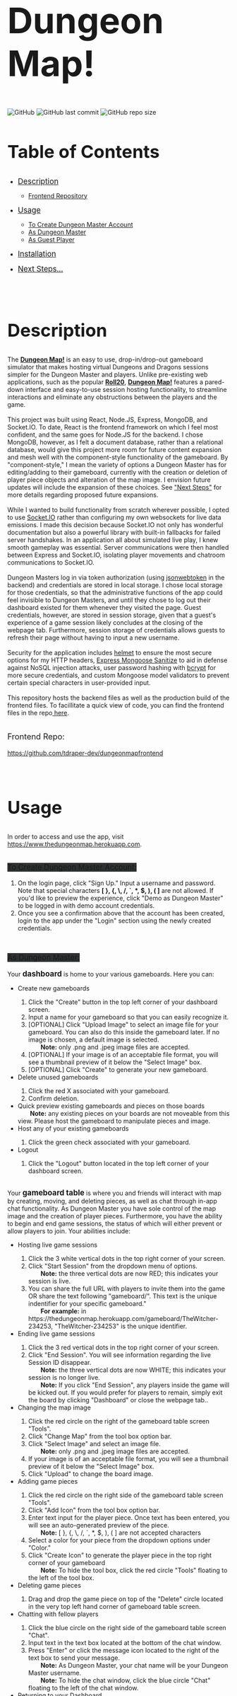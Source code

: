 <h1 style="font-size: 80px">Dungeon Map!</h1>
<span>
  <img alt="GitHub" src="https://img.shields.io/github/license/tdraper-dev/thedungeonmap?label=license"> 
    <img alt="GitHub last commit" src="https://img.shields.io/github/last-commit/tdraper-dev/thedungeonmap"> 
  <img alt="GitHub repo size" src="https://img.shields.io/github/repo-size/tdraper-dev/thedungeonmap"> 
</span>
<h2 style="font-size: 40px">Table of Contents</h2>
<ul>
<a href="#description" title="Link to Description section"><li style="font-size: 17px">Description</li></a>
<ul>
<a href="#frontendRepo" title="Link to frontendRepo sub section"><li>Frontend Repository</li></a>
</ul>

<a href="#usage" title="Link to Usage section"><li style="font-size: 17px">Usage</li></a>
<ul>
<a href="#createDungeonMaster" title="Link to subsection To Create Dungeon Master Account of Usage"><li>To Create Dungeon Master Account</li></a>
<a href="#dungeonMaster" title="Link to subsection As Dungeon Master of Usage"><li>As Dungeon Master</li></a>
<a href="#guestPlayer" title="Link to subsection As Guest Player of Usage"><li>As Guest Player</li></a>
</ul>

<a href="#installation" title="Link to Installation section"><li style="font-size: 17px">Installation</li></a>

<a href="#nextSteps" title="Link to Next Steps section"><li style="font-size: 17px">Next Steps...</li></a>
</ul>


  <br/>
  <br/>
  <h2 id="description" style="font-size: 40px">Description</h2>
  <div>
    The <strong><a href="https://thedungeonmap.herokuapp.com" ref="noreferrer" target="_blank" title="Link to The Dungeon Map, by Travis Draper">Dungeon Map!</a></strong> is an easy to use, drop-in/drop-out gameboard simulator that makes hosting virtual Dungeons and Dragons sessions simpler for the Dungeon Master and players. Unlike pre-existing web applications, such as the popular <strong><a href="https://roll20.net/" ref="noreferrer" target="_blank" title="Link to Roll20 homepage">Roll20</a></strong>, <strong><a href="https://thedungeonmap.herokuapp.com" ref="noreferrer" target="_blank" title="Link to The Dungeon Map, by Travis Draper">Dungeon Map!</a></strong> features a pared-down interface and easy-to-use session hosting functionality, to streamline interactions and eliminate any obstructions between the players and the game.
    <br/>
    <br/>
    This project was built using React, Node.JS, Express, MongoDB, and Socket.IO. To date, React is the frontend framework on which I feel most confident, and the same goes for Node.JS for the backend. I chose MongoDB, however, as I felt a document database, rather than a relational database, would give this project more room for future content expansion and mesh well with the component-style functionality of the gameboard. By "component-style," I mean the variety of options a Dungeon Master has for editing/adding to their gameboard, currently with the creation or deletion of player piece objects and alteration of the map image. I envision future updates will include the expansion of these choices.  See <a href="#nextSteps">"Next Steps"</a> for more details regarding proposed future expansions. 
    <br/>
    <br/>
    While I wanted to build functionality from scratch wherever possible, I opted to use <a href="https://socket.io/" target="_blank" title="Link to Socket.IO homepage and documentation" rel="noreferrer">Socket.IO</a> rather than configuring my own websockets for live data emissions. I made this decision because Socket.IO not only has wonderful documentation but also a powerful library with built-in fallbacks for failed server handshakes. In an application all about simulated live play, I knew smooth gameplay was essential. Server communications were then handled between Express and Socket.IO, isolating player movements and chatroom communications to Socket.IO.
    <br/>
    <br/>
    Dungeon Masters log in via token authorization (using <a href="https://www.npmjs.com/package/jsonwebtoken" target="_blank" rel="noreferrer" title="Link to NPM page for json web token">jsonwebtoken</a> in the backend) and credentials are stored in local storage. I chose local storage for those credentials, so that the administrative functions of the app could feel invisible to Dungeon Masters, and until they chose to log out their dashboard existed for them whenever they visited the page. Guest credentials, however, are stored in session storage, given that a guest's experience of a game session likely concludes at the closing of the webpage tab. Furthermore, session storage of credentials allows guests to refresh their page without having to input a new username.
    <br/>
    <br/>
    Security for the application includes <a href="https://www.npmjs.com/package/helmet" target="_blank" rel="noreferrer" title="Link to NPM page for helmet">helmet</a> to ensure the most secure options for my HTTP headers, <a href="https://www.npmjs.com/package/express-mongo-sanitize" target="_blank" rel="noreferrer" title="Link to NPM page for express mongoose sanitize">Express Mongoose Sanitize</a> to aid in defense against NoSQL injection attacks, user password hashing with <a href="https://www.npmjs.com/package/bcrypt" target="_blank" rel="noreferrer" title="Link to NPM page for bcrypt">bcrypt</a> for more secure credentials, and custom Mongoose model validators to prevent certain special characters in user-provided input.
    <br/>
    <br/>
    This repository hosts the backend files as well as the production build of the frontend files. To facillitate a quick view of code, you can find the frontend files in the repo<a href="https://github.com/tdraper-dev/dungeonmapfrontend" target="_blank" rel="noreferrer" title="Link to frontend files for Dungeon Map!"> here</a>.
  </div>
  <br/>
  <p id="frontendRepo" style="font-size: 18px">Frontend Repo:</p>
  <a href="https://github.com/tdraper-dev/dungeonmapfrontend" target="_blank" rel="noreferrer" title="Link to frontend files for Dungeon Map!">https://github.com/tdraper-dev/dungeonmapfrontend</a>
  <br/>
  <br/>
<br/>
<h2 id="usage" style="font-size: 40px">Usage</h2>
In order to access and use the app, visit <a href="https://www.thedungeonmap.herokuapp.com" target="_blank" rel="noreferrer" title="Link to Dungeon Map! by Travis Draper">https://www.thedungeonmap.herokuapp.com</a>.
<br/>
<br/>
<p id="createDungeonMaster" style="font-size: 17px; background-color: rgba(46, 49, 49, 1); width: fit-content">To Create Dungeon Master Account:</p>
<ol>
  <li>On the login page, click "Sign Up." Input a username and password. Note that special characters <strong>[ }, {, \, /, `, *, $, ), ( ]</strong> are not allowed. If you'd like to preview the experience, click "Demo as Dungeon Master" to be logged in with demo account credentials.</li>
  <li>Once you see a confirmation above that the account has been created, login to the app under the "Login" section using the newly created credentials.</li>
</ol>
<br/>
<p id="dungeonMaster" style="font-size: 17px; background-color: rgba(46, 49, 49, 1); width: fit-content">As Dungeon Master:</p>
Your <span style="font-size: 17px"><strong>dashboard</strong></span> is home to your various gameboards. Here you can:
<ul>
  <li>Create new gameboards</li>
  <ol>
    <li>Click the "Create" button in the top left corner of your dashboard screen.</li>
    <li>Input a name for your gameboard so that you can easily recognize it.</li>
    <li>[OPTIONAL] Click "Upload Image" to select an image file for your gameboard. You can also do this inside the gameboard later. If no image is chosen, a default image is selected.</li>
       &nbsp;&nbsp;&nbsp;&nbsp;&nbsp;&nbsp;&nbsp;<span><strong>Note:</strong> only .png and .jpeg image files are accepted.</span>
    <li>[OPTIONAL] If your image is of an acceptable file format, you will see a thumbnail preview of it below the "Select Image" box.</li>
    <li>[OPTIONAL] Click "Create" to generate your new gameboard.
  </ol>
  <li>Delete unused gameboards</li>
  <ol>
    <li>Click the red X associated with your gameboard.</li>
    <li>Confirm deletion.</li>
  </ol>
  <li>Quick preview existing gameboards and pieces on those boards</li>
&nbsp;&nbsp;&nbsp;&nbsp;&nbsp;&nbsp;&nbsp;<span><strong>Note:</strong> any existing pieces on your boards are not moveable from this view. Please host the gameboard to manipulate pieces and image.</span>
  <li>Host any of your existing gameboards</li>
  <ol>
    <li>Click the green check associated with your gameboard.</li>
  </ol>
  <li>Logout</li>
  <ol>
    <li>Click the "Logout" button located in the top left corner of your dashboard screen.</li>
  </ol>
</ul>
<br/>
Your <span style="font-size: 17px"><strong>gameboard table</strong></span> is where you and friends will interact with map by creating, moving, and deleting pieces, as well as chat through in-app chat functionality. As Dungeon Master you have sole control of the map image and the creation of player pieces. Furthermore, you have the ability to begin and end game sessions, the status of which will either prevent or allow players to join. Your abilities include:
<ul>
<li>Hosting live game sessions</li>
<ol>
  <li>Click the 3 white vertical dots in the top right corner of your screen.</li>
  <li>Click "Start Session" from the dropdown menu of options.</li>
  &nbsp;&nbsp;&nbsp;&nbsp;&nbsp;&nbsp;&nbsp;<span><strong>Note:</strong> the three vertical dots are now RED; this indicates your session is live.</span>
  <li>You can share the full URL with players to invite them into the game OR share the text following "gameboard/". This text is the unique indentifier for your specific gameboard."</li>
  &nbsp;&nbsp;&nbsp;&nbsp;&nbsp;&nbsp;&nbsp;<span><strong>For example:</strong> in https://thedungeonmap.herokuapp.com/gameboard/TheWitcher-234253, "TheWitcher-234253" is the unique identifier.</span>
</ol>
<li>Ending live game sessions</li>
<ol>
  <li>Click the 3 red vertical dots in the top right corner of your screen.</li>
  <li>Click "End Session". You will see information regarding the live Session ID disappear.</li>
  &nbsp;&nbsp;&nbsp;&nbsp;&nbsp;&nbsp;&nbsp;<span><strong>Note:</strong> the three vertical dots are now WHITE; this indicates your session is no longer live.</span><br/>
   &nbsp;&nbsp;&nbsp;&nbsp;&nbsp;&nbsp;&nbsp;<span><strong>Note:</strong> If you click "End Session", any players inside the game will be kicked out. If you would prefer for players to remain, simply exit the board by clicking "Dashboard" or close the webpage tab.</span>.
</ol>
<li>Changing the map image</li>
<ol>
  <li>Click the red circle on the right of the gameboard table screen "Tools".</li>
  <li>Click "Change Map" from the tool box option bar.</li>
  <li>Click "Select Image" and select an image file.</li>
   &nbsp;&nbsp;&nbsp;&nbsp;&nbsp;&nbsp;&nbsp;<span><strong>Note:</strong> only .png and .jpeg image files are accepted.</span>
   <li>If your image is of an acceptable file format, you will see a thumbnail preview of it below the "Select Image" box.</li>
   <li>Click "Upload" to change the board image.</li>
</ol>
<li>Adding game pieces</li>
<ol>
  <li>Click the red circle on the right side of the gameboard table screen "Tools".</li>
  <li>Click "Add Icon" from the tool box option bar.</li>
  <li>Enter text input for the player piece. Once text has been entered, you will see an auto-generated preview of the piece.</li>
  &nbsp;&nbsp;&nbsp;&nbsp;&nbsp;&nbsp;&nbsp;<span><strong>Note:</strong> [ }, {, \, /, `, *, $, ), ( ] are not accepted characters</span>
  <li>Select a color for your piece from the dropdown options under "Color."</li>
  <li>Click "Create Icon" to generate the player piece in the top right corner of your gameboard</li>
  &nbsp;&nbsp;&nbsp;&nbsp;&nbsp;&nbsp;&nbsp;<span><strong>Note:</strong> To hide the tool box, click the red circle "Tools" floating to the left of the tool box.</span>
</ol>
<li>Deleting game pieces</li>
<ol>
<li>Drag and drop the game piece on top of the "Delete" circle located in the very top left hand corner of gameboard table screen.</li>
</ol>
<li>Chatting with fellow players</li>
<ol>
  <li>Click the blue circle on the right side of the gameboard table screen "Chat".</li>
  <li>Input text in the text box located at the bottom of the chat window.</li>
  <li>Press "Enter" or click the message icon located to the right of the text box to send your message.</li>
  &nbsp;&nbsp;&nbsp;&nbsp;&nbsp;&nbsp;&nbsp;<span><strong>Note:</strong> As Dungeon Master, your chat name will be your Dungeon Master username.</span><br/>
  &nbsp;&nbsp;&nbsp;&nbsp;&nbsp;&nbsp;&nbsp;<span><strong>Note:</strong> To hide the chat window, click the blue circle "Chat" floating to the left of the chat window.</span>
</ol>
<li>Returning to your Dashboard</li>
<ol>
  <li>Click the 3 white vertical dots in the top right corner of your screen.</li>
  <li>Click "Dashboard" from the dropdown menu of options.</li>
   &nbsp;&nbsp;&nbsp;&nbsp;&nbsp;&nbsp;&nbsp;<span><strong>Note:</strong> If your game session is live, this will NOT remove players from the session. First click "End Session" to do so.</span><br/>
</ol>
</ul>
<br/>
<p id="guestPlayer" style="font-size: 17px; background-color: rgba(46, 49, 49, 1); width: fit-content">As Guest Player:</p>
<ul>
<li>To join a game session hosted by a Dungeon Master, either: 
<ol>
<li>Copy and paste the shared URL into your web browser's address bar. Upon loading, you will be asked to input a player name, so as to be identified in the chat room.</li>
</ol>
&nbsp;&nbsp;&nbsp;&nbsp;&nbsp;&nbsp;&nbsp;&nbsp;&nbsp;&nbsp;&nbsp;&nbsp;&nbsp;&nbsp;&nbsp;&nbsp;&nbsp;&nbsp;&nbsp;&nbsp;&nbsp;&nbsp;&nbsp;&nbsp;&nbsp;&nbsp;&nbsp;&nbsp;OR
<ol>
<li>Visit <a href="https://thedungeonmap.herokuapp.com/login" target="_blank" rel="noreferrer" title="Link to Dungeon Map! by Travis Draper">https://thedungeonmap.herokuapp.com/login</a></li>
<li>Click "Join Session" on the Login screen.</li>
<li>Input a player name in the text box provided, so as to be identified in the chat room.</li>
<li>Input the unique Session ID shared with you by the Dungeon Master.</li>
<li>Click "Join" to enter the game session.</li>
</ol>
</li>
<li>To Chat with Fellow Players</li>
<ol>
  <li>Click the blue circle on the right side of the gameboard table screen "Chat".</li>
  <li>Input text in the text box located at the bottom of the chat window.</li>
  <li>Press "Enter" or click the message icon located to the right of the text box to send your message.</li>
  &nbsp;&nbsp;&nbsp;&nbsp;&nbsp;&nbsp;&nbsp;<span><strong>Note:</strong> Your chat name will be the player name you provided when joining the game.</span>
</ol>
</uL>
&nbsp;&nbsp;&nbsp;&nbsp;&nbsp;&nbsp;&nbsp;<span><strong>Note:</strong> If you close the web page tab, you will be asked to re-enter a player name upon reentry.</span>
<br/>
<br/>
<p style="font-size: 17px; background-color: rgba(46, 49, 49, 1); width: fit-content">To move pieces, simply click to hold a game piece and release to drop!</p>
<br/>
<br/>
<h2 id="installation" style="font-size: 40px">Installation</h2>
  In order to create your own working copy of <strong>Dungeon Map!</strong>:
  <ol>
  <li>Open your command line.</li>
  <li>Change the current working directory to the location where you want the cloned directory.</li>
  <li>Type "git clone", and then paste the URL for this git repo.</li>
  <pre><code>$ git clone https://github.com/tdraper-dev/thedungeonmap.git</code></pre>
  <li>Press Enter to create a local clone.
  <li>Navigate to the root of the project directory.</li>
  <pre><code>$ cd thedungeonmap</code></pre>
  <li>Run npm install in command line to install project dependencies.</li>
  <pre><code>$ npm install</code></pre>
  <li>Create a .env file.</li>
  <pre><code>$ ni .env</code></pre>
  <li>Using a text editor, create a SECRET environment string variable for jwt token authorization and configure a MONGODB_URI for access to a MongoDB cluster inside of the .env file.</li>
  <pre><code>
  MONGODB_URI="[YOUR MONGODB_URI HERE]"
  SECRET="[YOUR SECRET KEY HERE]"
  //To disable inline-script with CSP so that the app doesn't break at deployment
  INLINE_RUNTIME_CHUNK=false
  </code></pre>
  <li>Deploy to website hosting service like Heroku, or run locally with npm start.</li>
  <pre><code>$ npm start</code></pre>
  </ol>
<br/>
<br/>
<h2 id="nextSteps" style="font-size: 40px">Next Steps...</h2>